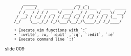             ______                 __  _
           / ____/_  ______  _____/ /_(_)___  ____  _____
          / /_  / / / / __ \/ ___/ __/ / __ \/ __ \/ ___/
         / __/ / /_/ / / / / /__/ /_/ / /_/ / / / (__  )
        /_/    \__,_/_/ /_/\___/\__/_/\____/_/ /_/____/

        • Execute vim functions with `:`
        • `:write`, :w, `:quit` ,`:q`, `:edit`, `:e`
        • Execute command line `:!`

















































































slide 009

